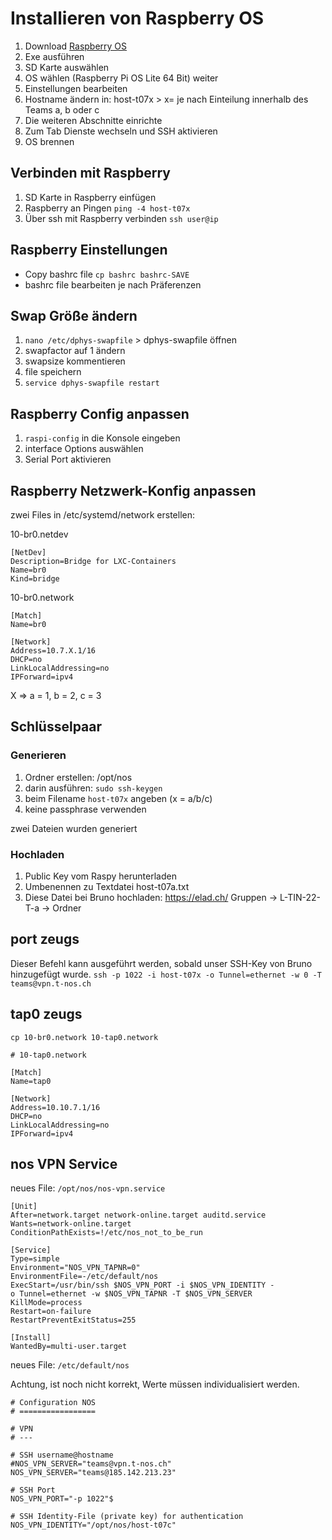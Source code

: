 # Installieren von Raspberry OS

1. Download [Raspberry OS](https://www.raspberrypi.com/software/)
2. Exe ausführen
3. SD Karte auswählen
4. OS wählen (Raspberry Pi OS Lite 64 Bit)
	weiter
5. Einstellungen bearbeiten
6. Hostname ändern in: host-t07x > x= je nach Einteilung innerhalb des Teams a, b oder c
7. Die weiteren Abschnitte einrichte 
8. Zum Tab Dienste wechseln und SSH aktivieren
9. OS brennen

## Verbinden mit Raspberry

1. SD Karte in Raspberry einfügen
2. Raspberry an Pingen `ping -4 host-t07x`
3. Über ssh mit Raspberry verbinden `ssh user@ip`

## Raspberry Einstellungen

- Copy bashrc file `cp bashrc bashrc-SAVE`
- bashrc file bearbeiten je nach Präferenzen
## Swap Größe ändern

1. `nano /etc/dphys-swapfile` > dphys-swapfile öffnen
2. swapfactor auf 1 ändern
3. swapsize kommentieren
4. file speichern
5. `service dphys-swapfile restart`

## Raspberry Config anpassen

1. `raspi-config` in die Konsole eingeben
2. interface Options auswählen
3. Serial Port aktivieren

## Raspberry Netzwerk-Konfig anpassen

zwei Files in /etc/systemd/network erstellen:

10-br0.netdev
```
[NetDev]
Description=Bridge for LXC-Containers
Name=br0
Kind=bridge
```

10-br0.network
```
[Match]
Name=br0

[Network]
Address=10.7.X.1/16
DHCP=no
LinkLocalAddressing=no
IPForward=ipv4
```

X => a = 1, b = 2, c = 3

## Schlüsselpaar 

### Generieren

1. Ordner erstellen: /opt/nos
2. darin ausführen: ```sudo ssh-keygen```
3. beim Filename ```host-t07x``` angeben (x = a/b/c)
4. keine passphrase verwenden

zwei Dateien wurden generiert

### Hochladen

1. Public Key vom Raspy herunterladen
2. Umbenennen zu Textdatei host-t07a.txt
3. Diese Datei bei Bruno hochladen: https://elad.ch/
   Gruppen -> L-TIN-22-T-a -> Ordner

## port zeugs

Dieser Befehl kann ausgeführt werden, sobald unser SSH-Key von Bruno hinzugefügt wurde.
`ssh -p 1022 -i host-t07x -o Tunnel=ethernet -w 0 -T teams@vpn.t-nos.ch`

## tap0 zeugs

`cp 10-br0.network 10-tap0.network`

```
# 10-tap0.network  
  
[Match]  
Name=tap0  
   
[Network]  
Address=10.10.7.1/16  
DHCP=no  
LinkLocalAddressing=no  
IPForward=ipv4
```

## nos VPN Service

neues File:
`/opt/nos/nos-vpn.service`

```
[Unit]  
After=network.target network-online.target auditd.service  
Wants=network-online.target  
ConditionPathExists=!/etc/nos_not_to_be_run  
  
[Service]  
Type=simple  
Environment="NOS_VPN_TAPNR=0"  
EnvironmentFile=-/etc/default/nos  
ExecStart=/usr/bin/ssh $NOS_VPN_PORT -i $NOS_VPN_IDENTITY -  
o Tunnel=ethernet -w $NOS_VPN_TAPNR -T $NOS_VPN_SERVER  
KillMode=process  
Restart=on-failure  
RestartPreventExitStatus=255  
  
[Install]  
WantedBy=multi-user.target
```

neues File:
`/etc/default/nos`

Achtung, ist noch nicht korrekt, Werte müssen individualisiert werden.

```
# Configuration NOS  
# =================  
  
# VPN  
# ---  
  
# SSH username@hostname  
#NOS_VPN_SERVER="teams@vpn.t-nos.ch"  
NOS_VPN_SERVER="teams@185.142.213.23"  
  
# SSH Port  
NOS_VPN_PORT="-p 1022"$  
  
# SSH Identity-File (private key) for authentication  
NOS_VPN_IDENTITY="/opt/nos/host-t07c"
```